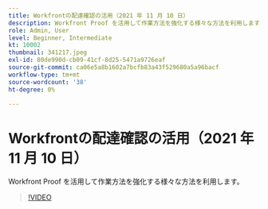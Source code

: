 ```yaml
---
title: Workfrontの配達確認の活用（2021 年 11 月 10 日）
description: Workfront Proof を活用して作業方法を強化する様々な方法を利用します。
role: Admin, User
level: Beginner, Intermediate
kt: 10002
thumbnail: 341217.jpeg
exl-id: 80de990d-cb09-41cf-8d25-5471a9726eaf
source-git-commit: ca06e5a8b1602a7bcfb83a43f529680a5a96bacf
workflow-type: tm+mt
source-wordcount: '38'
ht-degree: 0%

---
```


# Workfrontの配達確認の活用（2021 年 11 月 10 日）

Workfront Proof を活用して作業方法を強化する様々な方法を利用します。

>[!VIDEO](https://video.tv.adobe.com/v/341217/?quality=12&learn=on)
